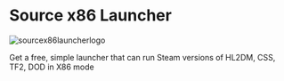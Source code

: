 # Source x86 Launcher

![sourcex86launcherlogo](https://github.com/user-attachments/assets/a2da6984-8955-43de-923b-07bd7c846efa)

Get a free, simple launcher that can run Steam versions of HL2DM, CSS, TF2, DOD in X86 mode
